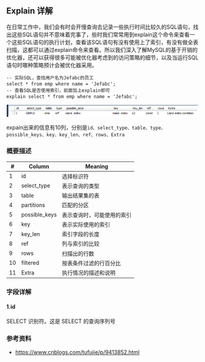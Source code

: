 ## Explain 详解

​	在日常工作中，我们会有时会开慢查询去记录一些执行时间比较久的SQL语句，找出这些SQL语句并不意味着完事了，些时我们常常用到explain这个命令来查看一个这些SQL语句的执行计划，查看该SQL语句有没有使用上了索引，有没有做全表扫描，这都可以通过explain命令来查看。所以我们深入了解MySQL的基于开销的优化器，还可以获得很多可能被优化器考虑到的访问策略的细节，以及当运行SQL语句时哪种策略预计会被优化器采用。

```mysql
-- 实际SQL，查找用户名为Jefabc的员工
select * from emp where name = 'Jefabc';
-- 查看SQL是否使用索引，前面加上explain即可
explain select * from emp where name = 'Jefabc';
```

![img](image/512541-20180803142201303-545775900.png)

expain出来的信息有10列，分别是`id、select_type、table、type、possible_keys、key、key_len、ref、rows、Extra`

### 概要描述

| #    | Column        | Meaning                    |
| ---- | ------------- | -------------------------- |
| 1    | id            | 选择标识符                 |
| 2    | select_type   | 表示查询的类型             |
| 3    | table         | 输出结果集的表             |
| 4    | partitions    | 匹配的分区                 |
| 5    | possible_keys | 表示查询时，可能使用的索引 |
| 6    | key           | 表示实际使用的索引         |
| 7    | key_len       | 索引字段的长度             |
| 8    | ref           | 列与索引的比较             |
| 9    | rows          | 扫描出的行数               |
| 10   | filtered      | 按表条件过滤的行百分比     |
| 11   | Extra         | 执行情况的描述和说明       |

### 字段详解

#### 1.id

SELECT 识别符。这是 SELECT 的查询序列号

### 参考资料

- https://www.cnblogs.com/tufujie/p/9413852.html

